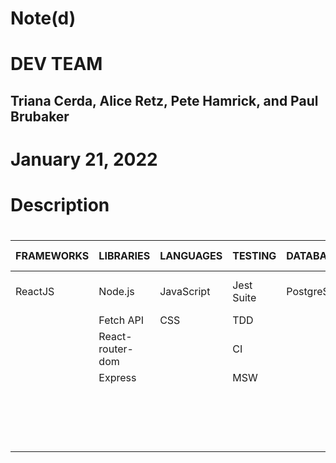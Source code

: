 # Note(d)

# DEV TEAM
## Triana Cerda, Alice Retz, Pete Hamrick, and Paul Brubaker

# January 21, 2022 

# Description
#

| FRAMEWORKS | LIBRARIES             | LANGUAGES  | TESTING    | DATABASES  | AUTH/ OAUTH    |TOOLS              |
|------------|-----------------------|------------|------------|------------|----------------|-------------------
| ReactJS    | Node.js               | JavaScript | Jest Suite | PostgreSQL | JWT            |Visual Studios Code
|            | Fetch API             | CSS        | TDD        |            |                |Heroku
|            | React-router-dom      |            | CI         |            |                |Netlify
|            | Express               |            | MSW        |            |                |Miro
|            |                       |            |            |            |                |BeeKeeper
|            |                       |            |            |            |                |PG Admin
|            |                       |            |            |            |                |Git
|            |                       |            |            |            |                |GitHub
